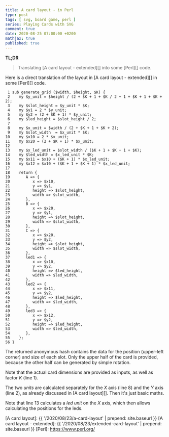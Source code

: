 ```yaml
---
title: A card layout - in Perl
type: post
tags: [ svg, board game, perl ]
series: Playing Cards with SVG
comment: true
date: 2020-08-25 07:00:00 +0200
mathjax: true
published: true
---
```


**TL;DR**

> Translating [A card layout - extended][] into some [Perl][] code.

Here is a direct translation of the layout in [A card layout -
extended][] in some [Perl][] code.

```text
 1 sub generate_grid ($width, $height, $K) {
 2    my $y_unit = $height / (2 + $K + 1 + $K / 2 + 1 + $K + 1 + $K + 2);
 3    my $slot_height = $y_unit * $K;
 4    my $y1 = 2 * $y_unit;
 5    my $y2 = (2 + $K + 1) * $y_unit;
 6    my $led_height = $slot_height / 2;
 7 
 8    my $x_unit = $width / (2 + $K + 1 + $K + 2);
 9    my $slot_width  = $x_unit * $K;
10    my $x10 = 2 * $x_unit;
11    my $x20 = (2 + $K + 1) * $x_unit;
12 
13    my $x_led_unit = $slot_width / ($K + 1 + $K + 1 + $K);
14    my $led_width = $x_led_unit * $K;
15    my $x11 = $x10 + ($K + 1) * $x_led_unit;
16    my $x12 = $x10 + ($K + 1 + $K + 1) * $x_led_unit;
17 
18    return {
19       A => {
20          x => $x10,
21          y => $y1,
22          height => $slot_height,
23          width => $slot_width,
24       },
25       B => {
26          x => $x20,
27          y => $y1,
28          height => $slot_height,
29          width => $slot_width,
30       },
31       C => {
32          x => $x20,
33          y => $y2,
34          height => $slot_height,
35          width => $slot_width,
36       },
37       led1 => {
38          x => $x10,
39          y => $y2,
40          height => $led_height,
41          width => $led_width,
42       },
43       led2 => {
44          x => $x11,
45          y => $y2,
46          height => $led_height,
47          width => $led_width,
48       },
49       led3 => {
50          x => $x12,
51          y => $y2,
52          height => $led_height,
53          width => $led_width,
54       },
55    };
56 }
```

The returned anonymous hash contains the data for the position
(upper-left corner) and size of each slot. Only the upper half of the
card is provided, because the other half can be generated by simple
rotation.

Note that the actual card dimensions are provided as inputs, as well as
factor $K$ (line 1).

The two *units* are calculated separately for the $X$ axis (line 8) and
the $Y$ axis (line 2), as already discussed in [A card layout][]. Then
it's just basic maths.

Note that line 13 calculates a *led unit* on the $X$ axis, which then
allows calculating the positions for the leds.


[A card layout]: {{ '/2020/08/23/a-card-layout' | prepend: site.baseurl }}
[A card layout - extended]: {{ '/2020/08/23/extended-card-layout' | prepend: site.baseurl }}
[Perl]: https://www.perl.org/

